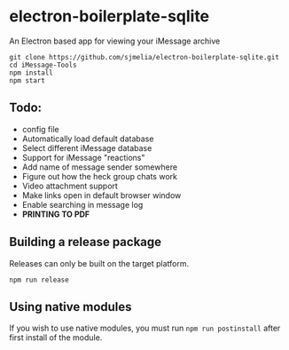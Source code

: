 # electron-boilerplate-sqlite

An Electron based app for viewing your iMessage archive

```
git clone https://github.com/sjmelia/electron-boilerplate-sqlite.git
cd iMessage-Tools
npm install
npm start
```

## Todo:

- config file
- Automatically load default database
- Select different iMessage database
- Support for iMessage "reactions"
- Add name of message sender somewhere
- Figure out how the heck group chats work
- Video attachment support
- Make links open in default browser window
- Enable searching in message log
- **PRINTING TO PDF**

## Building a release package

Releases can only be built on the target platform.

`npm run release`

## Using native modules

If you wish to use native modules, you must run `npm run postinstall` after first install of the module.
